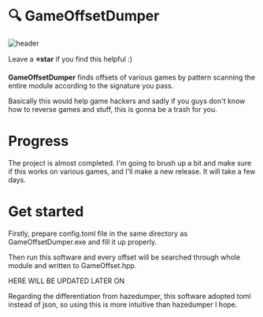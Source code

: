 # :mag: GameOffsetDumper

![header](https://user-images.githubusercontent.com/33578715/93803078-e8c84180-fc76-11ea-8fd4-dce048825479.PNG)

Leave a **:star:star** if you find this helpful :)

**GameOffsetDumper** finds offsets of various games by pattern scanning the entire module according to the signature you pass.

Basically this would help game hackers and sadly if you guys don't know how to reverse games and stuff, this is gonna be a trash for you.

# Progress
The project is almost completed. I'm going to brush up a bit and make sure if this works on various games, and I'll make a new release. It will take a few days.

# Get started

Firstly, prepare config.toml file in the same directory as GameOffsetDumper.exe and fill it up properly.

Then run this software and every offset will be searched through whole module and written to GameOffset.hpp.

HERE WILL BE UPDATED LATER ON

Regarding the differentiation from hazedumper, this software adopted toml instead of json, so using this is more intuitive than hazedumper I hope.
